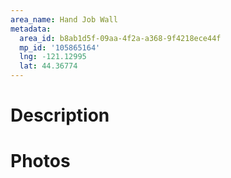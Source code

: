 ```yaml
---
area_name: Hand Job Wall
metadata:
  area_id: b8ab1d5f-09aa-4f2a-a368-9f4218ece44f
  mp_id: '105865164'
  lng: -121.12995
  lat: 44.36774
---
```

# Description

# Photos

